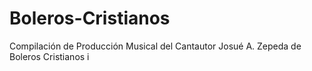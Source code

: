 # Boleros-Cristianos
Compilación de Producción Musical del Cantautor Josué A. Zepeda de Boleros Cristianos i
